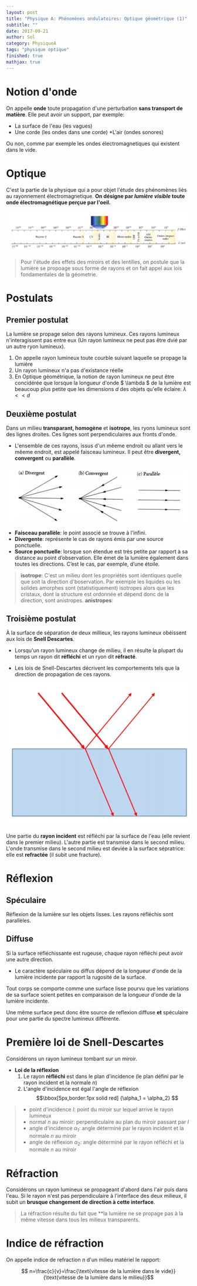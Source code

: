 ```yaml
---
layout: post
title: "Physique A: Phénomènes ondulatoires: Optique géométrique (1)"
subtitle: ""
date: 2017-09-21
author: Sol
category: PhysiqueA
tags: "physique optique"
finished: true
mathjax: true
---
```


# Notion d'onde

On appelle **onde** toute propagation d'une perturbation **sans transport de matière**. Elle peut avoir un support, par exemple:

* La surface de l'eau (les vagues)
* Une corde (les ondes dans une corde)
*L'air (ondes sonores)

Ou non, comme par exemple les ondes électromagnetiques qui existent dans le vide.

# Optique
C'est la partie de la physique qui a pour objet l'étude des phénomènes liés au rayonnement électromagnetique.
**On désigne par _lumière visible_ toute onde électromagnétique perçue par l'oeil.**

<img src="/01illustrations/02physA/spectre.png" align="" height="size">

> Pour l'étude des effets des miroirs et des lentilles, on postule que la lumière se propoage sous forme de rayons et on fait appel aux lois fondamentales de la géometrie.

# Postulats

## Premier postulat
La lumière se propage selon des rayons lumineux. Ces rayons lumineux n'interagissent pas entre eux (Un rayon lumineux ne peut pas être dvié par un autre ryon lumineux).

1. On appelle rayon lumineux toute courble suivant laquelle se propage la lumière
2. Un rayon lumineux n'a pas d'existance réelle
3. En Optique géométrique, la notion de rayon lumineux ne peut être concidérée que lorsque la longueur d'onde $ \lambda $ de la lumière est beaucoup plus petite que les dimensions $d$ des objets qu'elle éclaire: $\lambda << d$

## Deuxième postulat
Dans un milieu **transparant, homogène** et **isotrope**, les ryons lumineux sont des lignes droites. Ces lignes sont perpendiculaires aux fronts d'onde.

* L'ensemble de ces rayons, issus d'un mêeme endroit ou allant vers le mêeme endroit, est appelé faisceau lumineux. Il peut être **divergent, convergent** ou **parallèle**.

<img src="/01illustrations/02physA/02postulat2.png" align="" height="size">

* **Faisceau parallèle**: le point associé se trouve à l’infini.
* **Divergente**: représente le cas de rayons émis par une source ponctuelle.
* **Source ponctuelle**: lorsque son étendue
est très petite par rapport à sa distance au point d’observation. Elle émet de la lumière également dans toutes les directions. C’est le cas, par exemple, d’une étoile.

> **isotrope**: C'est un milieu dont les propriétés sont identiques quelle que soit la direction d'boservation. Par exemple les liquides ou les solides amorphes sont (statistiquement) isotropes alors que les cristaux, dont la structure est ordonnée et dépend donc de la direction, sont anistropes.
> **anistropes**:

## Troisième postulat
À la surface de séparation de deux millieux, les rayons lumineux obéissent aux lois de **Snell Descartes**.

* Lorsqu'un rayon lumineux change de milieu, il en résulte la plupart du temps un rayon dit **réfléchi** et un ryon dit **réfracté**.

* Les lois de Snell-Descartes décrivent les comportements tels que la direction de propagation de ces rayons.


<img src="/01illustrations/02physA/03reflexion-refraction.png" align="" height="size">

Une partie du **rayon incident** est réfléchi par la surface de l'eau (elle revient dans le premier milieu). L'autre partie est transmise dans le second milieu. L'onde transmise dans le second milieu est deviée à la surface sépratrice: elle est **refractée** (il subit une fracture).

# Réflexion

## Spéculaire
Réflexion de la lumière sur les objets lisses. Les rayons réfléchis sont parallèles. 

## Diffuse
Si la surface réfléchissante est rugeuse, chaque rayon réfléchi peut avoir une autre direction.

* Le caractère spéculaire ou diffus dépend de la longueur d'onde de la lumière incidente par rapport  la rugosité de la surface.

Tout corps se comporte comme une surface lisse pourvu que les variations de sa surface soient petites en comparaison de la longueur d'onde de la lumière incidente.

Une même surface peut donc être source de reflexion diffuse **et** spéculaire pour une partie du spectre lumineux différente.

# Première loi de Snell-Descartes

Considérons un rayon lumineux tombant sur un miroir.

* **Loi de la réflexion**
    1. Le rayon **réfléchi** est dans le plan d'incidence (le plan défini par le rayon incident et la normale $n$)
    2. L'angle d'incidence est égal  l'angle de réflexion
    $$\bbox[5px,border:1px solid red] {\alpha_1 = \alpha_2} $$

> * point d'incidence $I$: point du miroir sur lequel arrive le rayon lumineux
> * normal $n$ au miroir: perpendiculaire au plan du miroir passant par $I$
> * angle d'incidence $\alpha_1$: angle déterminé par le rayon incident et la normale $n$ au miroir
> * angle de réflexion $\alpha_2$: angle déterminé par le rayon réfléchi et la normale $n$ au miroir

# Réfraction
Considérons un rayon lumineux se propageant d'abord dans l'air puis dans l'eau. Si le rayon n'est pas perpendiculaire à l'interface des deux milieux, il subit un **brusque changement de direction à cette interface**. 

> La réfraction résulte du fait que **la lumière ne se propage pas à la même vitesse dans tous les milieux transparents.

# Indice de réfraction

On appelle indice de refraction $n$ d'un milieu matériel le rapport:

$$ n=\frac{c}{v}=\frac{\text{vitesse de la lumière dans le vide}}{\text{vitesse de la lumière dans le milieu}}$$